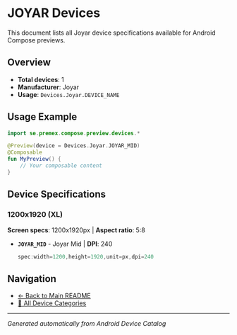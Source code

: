 # JOYAR Devices

This document lists all Joyar device specifications available for Android Compose previews.

## Overview

- **Total devices**: 1
- **Manufacturer**: Joyar
- **Usage**: `Devices.Joyar.DEVICE_NAME`

## Usage Example

```kotlin
import se.premex.compose.preview.devices.*

@Preview(device = Devices.Joyar.JOYAR_MID)
@Composable
fun MyPreview() {
    // Your composable content
}
```

## Device Specifications

### 1200x1920 (XL)

**Screen specs**: 1200x1920px | **Aspect ratio**: 5:8

- **`JOYAR_MID`** - Joyar Mid | **DPI**: 240
  ```kotlin
  spec:width=1200,height=1920,unit=px,dpi=240
  ```

## Navigation

- [← Back to Main README](../../README.md)
- [📱 All Device Categories](../README.md)

---
*Generated automatically from Android Device Catalog*
